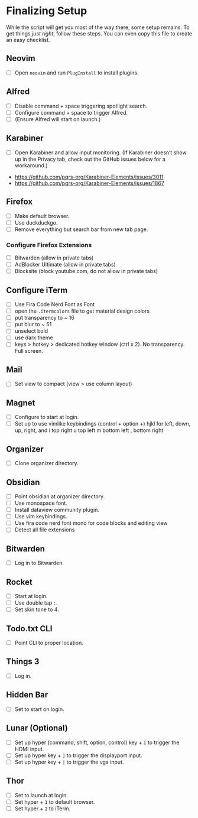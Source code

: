 # Finalizing Setup

While the script will get you most of the way there, some setup remains. To
get things _just right_, follow these steps. You can even copy this file
to  create an easy checklist.

## Neovim

- [ ] Open `neovim` and run `PlugInstall` to install plugins. 

## Alfred

- [ ] Disable command + space triggering spotlight search.
- [ ] Configure command + space to trigger Alfred.
- [ ] (Ensure Alfred will start on launch.)

## Karabiner

- [ ] Open Karabiner and allow input monitoring. (If Karabiner doesn’t
  show up in the Privacy tab, check out the GitHub issues below for
  a workaround.)

- https://github.com/pqrs-org/Karabiner-Elements/issues/3011
- https://github.com/pqrs-org/Karabiner-Elements/issues/1867

## Firefox

- [ ] Make default browser.
- [ ] Use duckduckgo.
- [ ] Remove everything but search bar from new tab page.

### Configure Firefox Extensions

- [ ] Bitwarden (allow in private tabs)
- [ ] AdBlocker Ultimate (allow in private tabs)
- [ ] Blocksite (block youtube.com, do not allow in private tabs)

## Configure iTerm

- [ ] Use Fira Code Nerd Font as Font
- [ ] open the `.itermcolors` file to get material design colors
- [ ] put transparency to ~ 16
- [ ] put blur to ~ 51
- [ ] unselect bold
- [ ] use dark theme
- [ ] keys > hotkey > dedicated hotkey window (ctrl x 2). No transparency.
  Full screen.

## Mail

- [ ] Set view to compact (view > use column layout)

## Magnet

- [ ] Configure to start at login.
- [ ] Set up to use vimlike keybindings (control + option +) hjkl for left, down, up, right, and i top right u top left m bottom left , bottom
  right

## Organizer

- [ ] Clone organizer directory.

## Obsidian

- [ ] Point obsidian at organizer directory.
- [ ] Use monospace font.
- [ ] Install dataview community plugin.
- [ ] Use vim keybindings.
- [ ] Use fira code nerd font mono for code blocks and editing view
- [ ] Detect all file extensions

## Bitwarden

- [ ] Log in to Bitwarden.

## Rocket

- [ ] Start at login.
- [ ] Use double tap `:`.
- [ ] Set skin tone to 4.

## Todo.txt CLI

- [ ] Point CLI to proper location.

## Things 3

- [ ] Log in.

## Hidden Bar

- [ ] Set to start on login.

## Lunar (Optional)

- [ ] Set up hyper (command, shift, option, control) key + `[` to trigger
  the HDMI input.
- [ ] Set up hyper key + `]` to trigger the displayport input.
- [ ] Set up hyper key + `|` to trigger the vga input.

## Thor

- [ ] Set to launch at login.
- [ ] Set hyper + `1` to default browser.
- [ ] Set hyper + `2` to iTerm.
